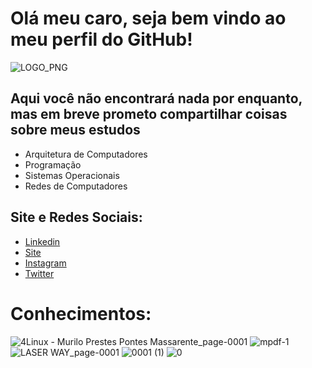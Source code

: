 

<!--
**muriloprestes13/muriloprestes13** is a ✨ _special_ ✨ repository because its `README.md` (this file) appears on your GitHub profile.

Here are some ideas to get you started:

- 🔭 I’m currently working on ...
- 🌱 I’m currently learning ...
- 👯 I’m looking to collaborate on ...
- 🤔 I’m looking for help with ...
- 💬 Ask me about ...
- 📫 How to reach me: ...
- 😄 Pronouns: ...
- ⚡ Fun fact: ...
-->
# Olá meu caro, seja bem vindo ao meu perfil do GitHub!
![LOGO_PNG](https://user-images.githubusercontent.com/68307574/87491111-a1418b80-c61d-11ea-98dd-bd943a5ca412.png)
## Aqui você não encontrará nada por enquanto, mas em breve prometo compartilhar coisas sobre meus estudos

- Arquitetura de Computadores
- Programação 
- Sistemas Operacionais
- Redes de Computadores

## Site e Redes Sociais:

- [Linkedin](https://www.linkedin.com/in/muriloprestes13)
- [Site](https://www.h4nes.com)
- [Instagram](https://www.instagram.com/muriloprestes13/)
- [Twitter](https://twitter.com/MuriloPrestes13)

# Conhecimentos:
![4Linux - Murilo Prestes Pontes Massarente_page-0001](https://user-images.githubusercontent.com/68307574/87492824-ccc67500-c621-11ea-947a-0f39a3a3e5d5.jpg)
![mpdf-1](https://user-images.githubusercontent.com/68307574/87493208-abb25400-c622-11ea-93da-e0690b679bd8.jpg)
![LASER WAY_page-0001](https://user-images.githubusercontent.com/68307574/87494374-35fbb780-c625-11ea-9470-1cf343bb8eab.jpg)
![0001 (1)](https://user-images.githubusercontent.com/68307574/87494226-d9000180-c624-11ea-8f48-3275125f2d65.jpg)
![0](https://user-images.githubusercontent.com/68307574/87493390-18c5e980-c623-11ea-8625-1a892a08846a.jpg)



